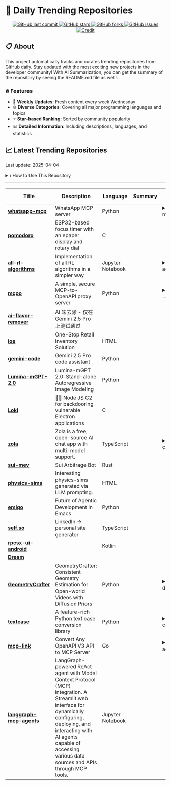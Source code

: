 # 🌟 Daily Trending Repositories

<div align="center">
<a href="https://github.com/marc-ko/daily-trending-repo/commits/main">
    <img src="https://img.shields.io/github/last-commit/marc-ko/daily-trending-repo" alt="GitHub last commit" />
</a>

<a href="https://github.com/marc-ko/daily-trending-repo/stargazers">
    <img src="https://img.shields.io/github/stars/marc-ko/daily-trending-repo" alt="GitHub stars" />
</a>
<a href="https://github.com/marc-ko/daily-trending-repo/network/members">
    <img src="https://img.shields.io/github/forks/marc-ko/daily-trending-repo" alt="GitHub forks" />
</a>
<a href="https://github.com/marc-ko/daily-trending-repo/issues">
    <img src="https://img.shields.io/github/issues/marc-ko/daily-trending-repo" alt="GitHub issues" />
</a>
<a alt="credit" href="https://github.com/zezhishao/DailyArXiv">
 <img src="https://img.shields.io/badge/credit%20-%20Idea%20From%20This%20Repo-blue" alt="Credit">
</a>
</div>

## 📋 About

This project automatically tracks and curates trending repositories from GitHub daily. Stay updated with the most exciting new projects in the developer community! With AI Summarization, you can get the summary of the repository by seeing the README.md file as well!.

### 🔥 Features

- 🔄 **Weekly Updates**: Fresh content every week Wednesday
- 🌐 **Diverse Categories**: Covering all major programming languages and topics
- ⭐ **Star-based Ranking**: Sorted by community popularity
- 📊 **Detailed Information**: Including descriptions, languages, and statistics

## 📈 Latest Trending Repositories

Last update: 2025-04-04

<details>
<summary>ℹ️ How to Use This Repository</summary>

1. **Star & Watch**: Click the 'Star' and 'Watch' buttons to receive weekly email notifications
2. **Browse**: Explore trending repositories organized by popularity
3. **Contribute**: Feel free to open issues or suggest improvements

</details>

---

| **Title** | **Description** | **Language** | **Summary** | **Tags** | **Stars Count** |
| --- | --- | --- | --- | --- | --- |
| **[whatsapp-mcp](https://github.com/lharries/whatsapp-mcp)** | WhatsApp MCP server | Python |  | <details><summary>ai, m...</summary><p>ai, mcp, whatsapp, whatsapp-api</p></details> | 2772 |
| **[pomodoro](https://github.com/Rukenshia/pomodoro)** | ESP32-based focus timer with an epaper display and rotary dial | C |  |  | 687 |
| **[all-rl-algorithms](https://github.com/FareedKhan-dev/all-rl-algorithms)** | Implementation of all RL algorithms in a simpler way | Jupyter Notebook |  | <details><summary>agent...</summary><p>agent, llm, openai, python, reinforcement-learning, rl</p></details> | 497 |
| **[mcpo](https://github.com/open-webui/mcpo)** | A simple, secure MCP-to-OpenAPI proxy server | Python |  | <details><summary>mcp, ...</summary><p>mcp, mcp-server, mcp-to-openapi, open-webui, openapi</p></details> | 423 |
| **[ai-flavor-remover](https://github.com/hylarucoder/ai-flavor-remover)** | AI 味去除 - 仅在 Gemini 2.5 Pro 上测试通过 |  |  |  | 347 |
| **[ioe](https://github.com/zhtyyx/ioe)** | One-Stop Retail Inventory Solution | HTML |  |  | 320 |
| **[gemini-code](https://github.com/raizamartin/gemini-code)** | Gemini 2.5 Pro code assistant | Python |  |  | 313 |
| **[Lumina-mGPT-2.0](https://github.com/Alpha-VLLM/Lumina-mGPT-2.0)** | Lumina-mGPT 2.0: Stand-alone Autoregressive Image Modeling | Python |  |  | 265 |
| **[Loki](https://github.com/boku7/Loki)** | 🧙‍♂️ Node JS C2 for backdooring vulnerable Electron applications | C |  |  | 251 |
| **[zola](https://github.com/ibelick/zola)** | Zola is a free, open-source AI chat app with multi-model support. | TypeScript |  | <details><summary>ai, c...</summary><p>ai, chat, multi-model, nextjs, open-source, prompt-kit, shadcn-ui, supabase, typescript</p></details> | 219 |
| **[sui-mev](https://github.com/fuzzland/sui-mev)** | Sui Arbitrage Bot | Rust |  |  | 213 |
| **[physics-sims](https://github.com/gemsjohn/physics-sims)** | Interesting physics-sims generated via LLM prompting. | HTML |  |  | 202 |
| **[emigo](https://github.com/MatthewZMD/emigo)** | Future of Agentic Development in Emacs | Python |  |  | 169 |
| **[self.so](https://github.com/Nutlope/self.so)** | LinkedIn -> personal site generator | TypeScript |  |  | 163 |
| **[rpcsx-ui-android](https://github.com/RPCSX/rpcsx-ui-android)** |  | Kotlin |  |  | 162 |
| **[Dream](https://github.com/HKUNLP/Dream)** |  |  |  |  | 161 |
| **[GeometryCrafter](https://github.com/TencentARC/GeometryCrafter)** | GeometryCrafter: Consistent Geometry Estimation for Open-world Videos with Diffusion Priors | Python |  | <details><summary>depth...</summary><p>depth-estimation, video-to-4d</p></details> | 156 |
| **[textcase](https://github.com/zobweyt/textcase)** | A feature-rich Python text case conversion library | Python |  | <details><summary>camel...</summary><p>camel-case, case, constant-case, conversion, foss, just, kebab-case, lower-case, mypy, nix, pascal-case, pypi, pytest, python, ruff, sentence-case, snake-case, text, title-case, upper-case</p></details> | 152 |
| **[mcp-link](https://github.com/automation-ai-labs/mcp-link)** | Convert Any OpenAPI V3 API to MCP Server | Go |  | <details><summary>agent...</summary><p>agents, mcp, mcp-server</p></details> | 146 |
| **[langgraph-mcp-agents](https://github.com/teddynote-lab/langgraph-mcp-agents)** | LangGraph-powered ReAct agent with Model Context Protocol (MCP) integration. A Streamlit web interface for dynamically configuring, deploying, and interacting with AI agents capable of accessing various data sources and APIs through MCP tools. | Jupyter Notebook |  |  | 135 |

